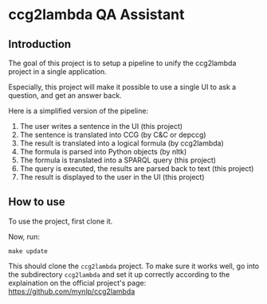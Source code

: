 # ccg2lambda QA Assistant

## Introduction

The goal of this project is to setup a pipeline to unify the ccg2lambda project in a single application.

Especially, this project will make it possible to use a single UI to ask a question, and get an answer back.

Here is a simplified version of the pipeline:

 1. The user writes a sentence in the UI (this project)
 1. The sentence is translated into CCG (by C&C or depccg)
 1. The result is translated into a logical formula (by ccg2lambda)
 1. The formula is parsed into Python objects (by nltk)
 1. The formula is translated into a SPARQL query (this project)
 1. The query is executed, the results are parsed back to text (this project)
 1. The result is displayed to the user in the UI (this project)

## How to use

To use the project, first clone it.

Now, run:

`make update`

This should clone the `ccg2lambda` project. To make sure it works well, go into the subdirectory `ccg2lambda` and set it up correctly according to the explaination on the official project's page: https://github.com/mynlp/ccg2lambda

